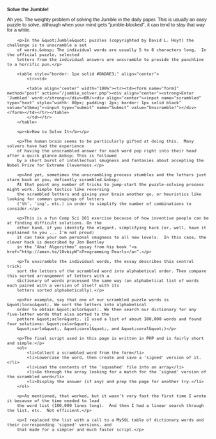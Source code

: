 <span style="font-family: Verdana, Arial, sans-serif;font-size: 0.80em;padding:20px 20px 20px 20px;float: left;">
		<p><b>Solve the Jumble!</b></p>
                <p>Ah yes.  The weighty problem of solving the Jumble in the daily paper.  This is usually an easy puzzle
		to solve, although when your mind gets "jumble-blocked", it can tend to stay that way for a while.</p>
		
		<p>In the &quot;Jumble&quot; puzzles (copyrighted by David L. Hoyt) the challenge is to unscramble a set
		of words.&nbsp; The individual words are usually 5 to 8 characters long.  In the official puzzle, selected
		letters from the individual answers are unscramble to provide the punchline to a horrific pun.</p>
		
		<table style="border: 1px solid #DADAE3;" align="center">
		    <tr><td>
		
		    <table align="center" width="100%"><tr><td><form name="form1" method="post" action="/jumble_solver.php"><div align="center"><strong>Enter 'Jumbled' word:</strong></div><BR/><div align="center"><input name="scrambled" type="text" style="width: 80px; padding: 2px; border: 1px solid black" value="elbmuj"><input type="submit" name="Submit" value="Unscramble!"></div></form></td></tr></table>		    
		    </td></tr>
		</table>
		
		<p><b>How to Solve It</b></p>
		
		<p>The human brain seems to be particularly gifted at doing this.  Many solvers have had the experience
		of having the unscrambled answer for each word pop right into their head after a quick glance.&nbsp; This is followed
		by a short burst of intellectual smugness and fantasies about accepting the Nobel Prize for Extreme Cleverness.</p>
		
		<p>And yet, sometimes the unscrambling process stumbles and the letters just stare back at you, defiantly scrambled.&nbsp;
		At that point any number of tricks to jump-start the puzzle-solving process might work. Simple tactics like reversing
		the scrambled letters and giving your brain another go, or heuristics like looking for common groupings of letters
		('th', 'ing', etc.) in order to simplify the number of combinations to consider.</p>
		
		<p>This is a fun Comp Sci 101 exercise because of how inventive people can be at finding difficult solutions. On the
		other hand, if you identify the elegant, simplifying hack (or, well, have it explained to you ... I'm not proud)
		it can take your own personal smugness to all new levels.  In this case, the clever hack is described by Jon Bentley
		in the "Aha! Algorithms" essay from his book "<a href="http://amzn.to/10vbiyW">Programming Pearls</a>".</p>
		
		<p>To unscramble the individual words, the essay describes this central trick:
		sort the letters of the scrambled word into alphabetical order. Then compare this sorted arrangement of letters with a
		dictionary of words processed the same way (an alphabetical list of words each paired with a version of itself with its
		letters sorted alphabetically).</p>
		
		<p>For example, say that one of our scrambled puzzle words is &quot;lorac&quot;. We sort the letters into alphabetical
		order to obtain &quot;aclor&quot;. We then search our dictionary for any five-letter words that also sorted to the
		pattern &quot;aclor&quot;. (I used a list of about 100,000 words and found four solutions: &quot;calor&quot;,
		&quot;carlo&quot;, &quot;carol&quot;, and &quot;coral&quot;)</p>
		
		<p>The final script used in this page is written in PHP and is fairly short and simple:</p>
		<ol>
		    <li>Collect a scrambled word from the form</li>
		    <li>Lowercase the word, then create and save a 'signed' version of it.</li>
		    <li>Load the contents of the 'squashed' file into an array</li>
		    <li>Go through the array looking for a match for the 'signed' version of the scrambled word</li>
		    <li>Display the answer (if any) and prep the page for another try.</li>
		</ol>
		
		<p>As mentioned, that worked, but it wasn't very fast the first time I wrote it because of the time needed to load
		the word list (100,000 lines long).  And then I had a linear search through the list, etc.  Not efficient.</p>
		
		<p>I replaced the list with a call to a MySQL table of dictionary words and their corresponding 'signed' versions, and
		that made for a simpler and much faster script.</p>
	
